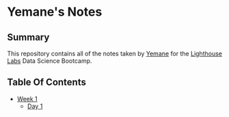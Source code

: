 # Yemane's Notes

## Summary
This repository contains all of the notes taken by [Yemane](https://github.com/yemaney) for the [Lighthouse Labs](https://www.lighthouselabs.ca/) Data Science Bootcamp.

## Table Of Contents
* [Week 1](/Week_1)
    * [Day 1](/Day_!)
